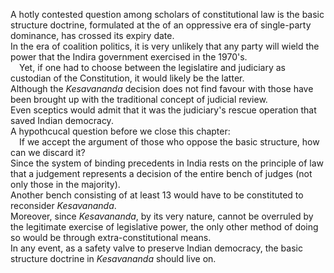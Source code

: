 A hotly contested question among scholars of constitutional law is the basic structure doctrine, formulated at the of an oppressive era of single-party dominance, has crossed its expiry date.<br>
In the era of coalition politics, it is very unlikely that any party will wield the power that the Indira government exercised in the 1970's.<br>
&emsp;Yet, if one had to choose between the legislatire and judiciary as custodian of the Constitution, it would likely be the latter.<br>
Although the <i>Kesavananda</i> decision does not find favour with those have been brought up with the traditional concept of judicial review.<br>
Even sceptics would admit that it was the judiciary's rescue operation that saved Indian democracy.<br>
A hypothcucal question before we close this chapter:<br>
&emsp;If we accept the argument of those who oppose the basic structure, how can we discard it?<br>
Since the system of binding precedents in India rests on the principle of law that a judgement represents a decision of the entire bench of judges (not only those in the majority).<br>
Another bench consisting of at least 13 would have to be constituted to reconsider <i>Kesavananda</i>.<br>
Moreover, since <i>Kesavananda</i>, by its very nature, cannot be overruled by the legitimate exercise of legislative power, the only other method of doing so would be through extra-constitutional means.<br>
In any event, as a safety valve to preserve Indian democracy, the basic structure doctrine in <i>Kesavananda</i> should live on.
